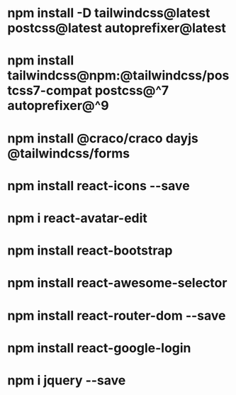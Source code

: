 # npm install -D tailwindcss@latest postcss@latest autoprefixer@latest 
# npm install tailwindcss@npm:@tailwindcss/postcss7-compat postcss@^7 autoprefixer@^9
# npm install @craco/craco dayjs @tailwindcss/forms 
# npm install react-icons --save
# npm i react-avatar-edit
# npm install react-bootstrap
# npm install react-awesome-selector
# npm install react-router-dom --save
# npm install react-google-login
# npm i jquery --save
